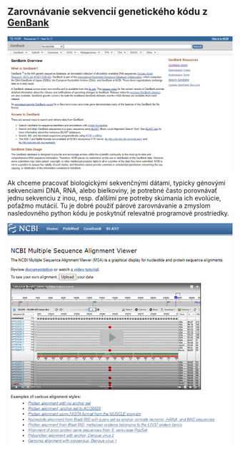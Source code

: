  ## Zarovnávanie sekvencií genetického kódu z [GenBank](http://ncbi.nlm.nih.gov/genbank)

 ![](public/genbank.png)

Ak chceme pracovať biologickými sekvenčnými dátami, typicky génovými sekvenciami DNA, RNA, alebo bielkoviny, je potrebné často porovnávať jednu sekvenciu z inou, resp. ďalšími pre potreby skúmania ich evolúcie,
poťažmo mutácií.
Tu je dobré použiť párové zarovnávanie a zmyslom nasledovného python kódu je poskytnúť relevatné programové prostriedky.

![](public/vis1.png)

